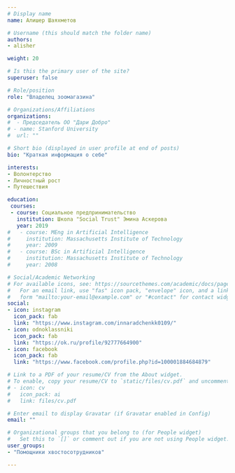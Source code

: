 ```yaml
---
# Display name
name: Алишер Шаяхметов

# Username (this should match the folder name)
authors:
- alisher

weight: 20

# Is this the primary user of the site?
superuser: false

# Role/position
role: "Владелец зоомагазина"

# Organizations/Affiliations
organizations:
#  - Председатель ОО "Дари Добро"
# - name: Stanford University
#  url: ""

# Short bio (displayed in user profile at end of posts)
bio: "Краткая информация о себе"

interests:
- Волонтерство
- Личностный рост
- Путешествия

education:
 courses:
 - course: Социальное предпринимательство
   institution: Школа "Social Trust" Эмина Аскерова
   year: 2019
#   - course: MEng in Artificial Intelligence
#     institution: Massachusetts Institute of Technology
#     year: 2009
#   - course: BSc in Artificial Intelligence
#     institution: Massachusetts Institute of Technology
#     year: 2008

# Social/Academic Networking
# For available icons, see: https://sourcethemes.com/academic/docs/page-builder/#icons
#   For an email link, use "fas" icon pack, "envelope" icon, and a link in the
#   form "mailto:your-email@example.com" or "#contact" for contact widget.
social:
- icon: instagram
  icon_pack: fab
  link: "https://www.instagram.com/innaradchenkk0109/"
- icon: odnoklassniki
  icon_pack: fab
  link: "https://ok.ru/profile/92777664900"
- icon: facebook
  icon_pack: fab
  link: "https://www.facebook.com/profile.php?id=100001884684879"

# Link to a PDF of your resume/CV from the About widget.
# To enable, copy your resume/CV to `static/files/cv.pdf` and uncomment the lines below.
# - icon: cv
#   icon_pack: ai
#   link: files/cv.pdf

# Enter email to display Gravatar (if Gravatar enabled in Config)
email: ""

# Organizational groups that you belong to (for People widget)
#   Set this to `[]` or comment out if you are not using People widget.
user_groups:
- "Помощники хвостосотрудников"

---
```


